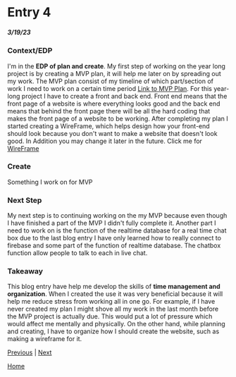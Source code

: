 # Entry 4
##### 3/19/23

### Context/EDP
I'm in the **EDP of plan and create**. My first step of working on the year long project is by creating a MVP plan, it will help me later on by spreading out my work. The MVP plan consist of my timeline of which part/section of work I need to work on a certain time period [Link to MVP Plan](https://docs.google.com/document/d/1RX5Jm-mMifLN67XyywR_qx98yzZfNcYB55YWVhljAPg/edit). For this year-long project I have to create a front and back end. Front end means that the front page of a website is where everything looks good and the back end means that behind the front page there will be all the hard coding that makes the front page of a website to be working. After completing my plan I started creating a WireFrame, which helps design how your front-end should look because you don't want to make a website that doesn't look good. In Addition you may change it later in the future. Click me for [WireFrame](https://wireframe.cc/umRyWM)

### Create
Something I work on for MVP 

### Next Step
My next step is to continuing working on the my MVP because even though I have finished a part of the MVP I didn't fully complete it. Another part I need to work on is the function of the realtime database for a real time chat box due to the last blog entry I have only learned how to really connect to firebase and some part of the function of realtime database. The chatbox function allow people to talk to each in live chat.  

### Takeaway
This blog entry have help me develop the skills of **time management and organization**. When I created the use it was very beneficial because it will help me reduce stress from working all in one go. For example, if I have never created my plan I might shove all my work in the last month before the MVP project is actually due. This would put a lot of pressure which would affect me mentally and physically. On the other hand, while planning and creating, I have to organize how I should create the website, such as making a wireframe for it.

[Previous](entry01.md) | [Next](entry03.md)

[Home](../README.md)
